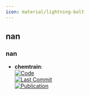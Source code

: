 ```yaml
---
icon: material/lightning-bolt
---
```



## **nan**
### **nan**
- **chemtrain**:   
	[![Code](https://img.shields.io/github/stars/tummfm/chemtrain?style=for-the-badge&logo=github)](https://github.com/tummfm/chemtrain)  
	[![Last Commit](https://img.shields.io/github/last-commit/tummfm/chemtrain?style=for-the-badge&logo=github)](https://github.com/tummfm/chemtrain)  
	[![Publication](https://img.shields.io/badge/Publication-Citations:0-blue?style=for-the-badge&logo=bookstack)](https://doi.org/10.48550/arXiv.2408.15852)  

